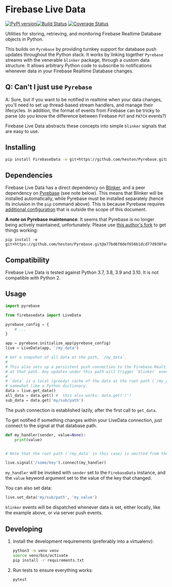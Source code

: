# Firebase Live Data

[![PyPI version](https://badge.fury.io/py/FirebaseData.svg)](https://badge.fury.io/py/FirebaseData)[![Build Status](https://github.com/heston/firebase-live-data/actions/workflows/pytest.yml/badge.svg?branch=master)](https://github.com/heston/firebase-live-data/actions/workflows/pytest.yml?query=branch%3Amaster)
[![Coverage Status](https://coveralls.io/repos/github/heston/firebase-live-data/badge.svg?branch=master)](https://coveralls.io/github/heston/firebase-live-data?branch=master)

Utilities for storing, retrieving, and monitoring Firebase Realtime Database objects in
Python.

This builds on `Pyrebase` by providing turnkey support for database push updates
throughout the Python stack. It works by linking together `Pyrebase` streams with the
venerable `blinker` package, through a custom data structure. It allows arbitrary Python
code to subscribe to notifications whenever data in your Firebase Realtime Database
changes.

## Q: Can't I just use `Pyrebase`

A: Sure, but if you want to be notified in realtime when your data changes, you'll need to
set up thread-based stream handlers, and manage their lifecycles. In addition, the format
of events from Firebase can be tricky to parse (do you know the difference between
Firebase `PUT` and `PATCH` events?)

Firebase Live Data abstracts these concepts into simple `blinker` signals that are easy to use.

## Installing

```bash
pip install FirebaseData -e git+https://github.com/heston/Pyrebase.git@a77bd6f6def656b1dcd77d938fac2707f3c4ba61#egg=Pyrebase
```

## Dependencies

Firebase Live Data has a direct dependency on
[Blinker](https://pypi.python.org/pypi/blinker), and a peer dependency on
[Pyrebase](https://pypi.python.org/pypi/Pyrebase) (see note below). This means that Blinker will be
installed automatically, while Pyrebase must be installed separately (hence its inclusion
in the `pip` command above). This is because Pyrebase requires [additional configuration](https://github.com/thisbejim/Pyrebase#add-pyrebase-to-your-application) that is outside the scope of this document.

**A note on Pyrebase maintenance**: It seems that Pyrebase is no longer being actively maintained, unfortunately. Please use [this author's fork](https://github.com/heston/Pyrebase/tree/upgrade-google-auth) to get things working:

```
pip install -e git+https://github.com/heston/Pyrebase.git@a77bd6f6def656b1dcd77d938fac2707f3c4ba61#egg=Pyrebase
```

## Compatibility

Firebase Live Data is tested against Python 3.7, 3.8, 3.9 and 3.10. It is not compatible with Python 2.

## Usage

```python
import pyrebase

from firebasedata import LiveData

pyrebase_config = {
    # ...
}

app = pyrebase.initialize_app(pyrebase_config)
live = LiveData(app, '/my_data')

# Get a snapshot of all data at the path, `/my_data`.
#
# This also sets up a persistent push connection to the Firebase Realtime Database
# at that path. Any updates under this path will trigger `blinker` events.
#
# `data` is a local (greedy) cache of the data at the root path (`/my_data`). It behaves
# somewhat like a Python dictionary.
data = live.get_data()
all_data = data.get() #  this also works: data.get('/')
sub_data = data.get('my/sub/path')
```

The push connection is established lazily, after the first call to `get_data`.

To get notified if something changes within your LiveData connection, just connect
to the signal at that database path.

```python
def my_handler(sender, value=None):
    print(value)


# Note that the root path (`/my_data` in this case) is omitted from the signal name.

live.signal('/some/key').connect(my_handler)
```

`my_handler` will be invoked with `sender` set to the `FirebaseData` instance, and the
`value` keyword argument set to the value of the key that changed.

You can also set data:

```python
live.set_data('my/sub/path', 'my_value')
```

`blinker` events will be dispatched whenever data is set, either locally, like the
example above, or via server push events.

## Developing

1. Install the development requirements (preferably into a virtualenv):

    ```bash
    python3 -m venv venv
    source venv/bin/activate
    pip install -r requirements.txt
    ```

2. Run tests to ensure everything works:

    ```bash
    pytest
    ```
